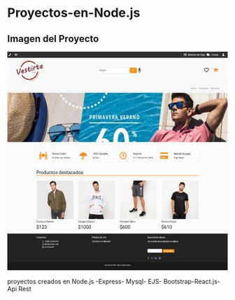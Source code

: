 # Proyectos-en-Node.js

## Imagen del Proyecto
<img src="https://raw.githubusercontent.com/ortizvictorw/Proyectos-en-Node.js/master/02-Ecommerce-Vestirte/img-proyecto/Screenshot_2020-08-08%20Home.png" width="600" height="500" />

proyectos creados en Node.js -Express- Mysql- EJS- Bootstrap-React.js-Api Rest
